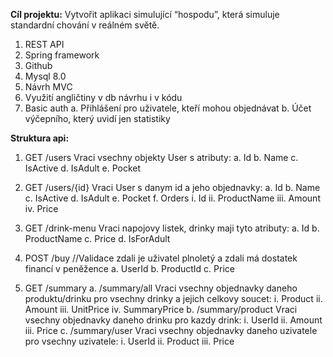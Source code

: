 **Cíl projektu:** Vytvořit aplikaci simulující “hospodu”, která simuluje standardní chování v reálném světě.

1.	REST API
2.	Spring framework
3.	Github
4.	Mysql 8.0
5.	Návrh MVC
6.	Využití angličtiny v db návrhu i v kódu
7.	Basic auth
    a.	Přihlášení pro uživatele, kteří mohou objednávat
    b.	Účet výčepního, který uvidí jen statistiky


**Struktura api:**
1.	GET /users
Vraci vsechny objekty User s atributy:
    a.	Id
    b.	Name
    c.	IsActive
    d.	IsAdult
    e.	Pocket
3.	GET /users/{id}
Vraci User s danym id a jeho objednavky:
    a.	Id
    b.	Name
    c.	IsActive
    d.	IsAdult
    e.	Pocket
    f.	Orders
        i.	Id
        ii.	ProductName
        iii.	Amount
        iv.	Price
4.	GET /drink-menu
Vraci napojovy listek, drinky maji tyto atributy:
    a.	Id
    b.	ProductName
    c.	Price
    d.	IsForAdult

5.	POST /buy //Validace zdali je uživatel plnoletý a zdali má dostatek financí v peněžence
    a.	UserId
    b.	ProductId
    c.	Price
  	
5.	GET /summary
    a.	/summary/all
    Vraci vsechny objednavky daneho produktu/drinku pro vsechny drinky a jejich celkovy soucet:
        i.	Product
        ii.	Amount
        iii.	UnitPrice
        iv.	SummaryPrice
    b.	/summary/product
    Vraci vsechny objednavky daneho drinku pro kazdy drink:
        i.	UserId
        ii.	Amount
        iii.	Price
    c.	/summary/user
    Vraci vsechny objednavky daneho uzivatele pro vsechny uzivatele:
        i.	UserId
        ii.	Product
        iii.	Price
